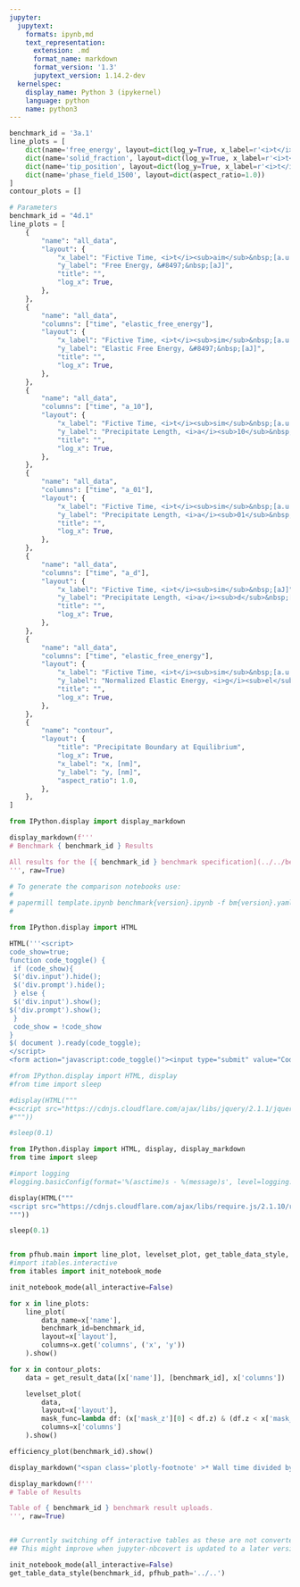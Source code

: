 ```yaml
---
jupyter:
  jupytext:
    formats: ipynb,md
    text_representation:
      extension: .md
      format_name: markdown
      format_version: '1.3'
      jupytext_version: 1.14.2-dev
  kernelspec:
    display_name: Python 3 (ipykernel)
    language: python
    name: python3
---
```


```python papermill={"duration": 0.016663, "end_time": "2023-03-15T16:01:32.674798", "exception": false, "start_time": "2023-03-15T16:01:32.658135", "status": "completed"} tags=["parameters"]
benchmark_id = '3a.1'
line_plots = [
    dict(name='free_energy', layout=dict(log_y=True, x_label=r'<i>t</i>', y_label=r'&#8497;', range_y=[1.8e6, 2.4e6], title="Free Energy v Time")),
    dict(name='solid_fraction', layout=dict(log_y=True, x_label=r'<i>t</i>')),
    dict(name='tip_position', layout=dict(log_y=True, x_label=r'<i>t</i>')),
    dict(name='phase_field_1500', layout=dict(aspect_ratio=1.0))
]
contour_plots = []
```

```python papermill={"duration": 0.015046, "end_time": "2023-03-15T16:01:32.694632", "exception": false, "start_time": "2023-03-15T16:01:32.679586", "status": "completed"} tags=["injected-parameters"]
# Parameters
benchmark_id = "4d.1"
line_plots = [
    {
        "name": "all_data",
        "layout": {
            "x_label": "Fictive Time, <i>t</i><sub>aim</sub>&nbsp;[a.u.]",
            "y_label": "Free Energy, &#8497;&nbsp;[aJ]",
            "title": "",
            "log_x": True,
        },
    },
    {
        "name": "all_data",
        "columns": ["time", "elastic_free_energy"],
        "layout": {
            "x_label": "Fictive Time, <i>t</i><sub>sim</sub>&nbsp;[a.u.]",
            "y_label": "Elastic Free Energy, &#8497;&nbsp;[aJ]",
            "title": "",
            "log_x": True,
        },
    },
    {
        "name": "all_data",
        "columns": ["time", "a_10"],
        "layout": {
            "x_label": "Fictive Time, <i>t</i><sub>sim</sub>&nbsp;[a.u.]",
            "y_label": "Precipitate Length, <i>a</i><sub>10</sub>&nbsp;[nm]",
            "title": "",
            "log_x": True,
        },
    },
    {
        "name": "all_data",
        "columns": ["time", "a_01"],
        "layout": {
            "x_label": "Fictive Time, <i>t</i><sub>sim</sub>&nbsp;[a.u.]",
            "y_label": "Precipitate Length, <i>a</i><sub>01</sub>&nbsp;[nm]",
            "title": "",
            "log_x": True,
        },
    },
    {
        "name": "all_data",
        "columns": ["time", "a_d"],
        "layout": {
            "x_label": "Fictive Time, <i>t</i><sub>sim</sub>&nbsp;[aJ]",
            "y_label": "Precipitate Length, <i>a</i><sub>d</sub>&nbsp;[nm]",
            "title": "",
            "log_x": True,
        },
    },
    {
        "name": "all_data",
        "columns": ["time", "elastic_free_energy"],
        "layout": {
            "x_label": "Fictive Time, <i>t</i><sub>sim</sub>&nbsp;[a.u.]",
            "y_label": "Normalized Elastic Energy, <i>g</i><sub>el</sub><sup>avg</sub>&nbsp;[aJ/nm<sup>2</sup>]",
            "title": "",
            "log_x": True,
        },
    },
    {
        "name": "contour",
        "layout": {
            "title": "Precipitate Boundary at Equilibrium",
            "log_x": True,
            "x_label": "x, [nm]",
            "y_label": "y, [nm]",
            "aspect_ratio": 1.0,
        },
    },
]

```

```python papermill={"duration": 0.012073, "end_time": "2023-03-15T16:01:32.711470", "exception": false, "start_time": "2023-03-15T16:01:32.699397", "status": "completed"} tags=[]
from IPython.display import display_markdown

display_markdown(f'''
# Benchmark { benchmark_id } Results

All results for the [{ benchmark_id } benchmark specification](../../benchmarks/benchmark{ benchmark_id }.ipynb/).
''', raw=True)
```

```python papermill={"duration": 0.011817, "end_time": "2023-03-15T16:01:32.730266", "exception": false, "start_time": "2023-03-15T16:01:32.718449", "status": "completed"} tags=[]
# To generate the comparison notebooks use:
# 
# papermill template.ipynb benchmark{version}.ipynb -f bm{version}.yaml
#
```

```python papermill={"duration": 0.015658, "end_time": "2023-03-15T16:01:32.749979", "exception": false, "start_time": "2023-03-15T16:01:32.734321", "status": "completed"} tags=[]
from IPython.display import HTML

HTML('''<script>
code_show=true; 
function code_toggle() {
 if (code_show){
 $('div.input').hide();
 $('div.prompt').hide();
 } else {
 $('div.input').show();
$('div.prompt').show();
 }
 code_show = !code_show
} 
$( document ).ready(code_toggle);
</script>
<form action="javascript:code_toggle()"><input type="submit" value="Code Toggle"></form>''')
```

```python papermill={"duration": 0.703693, "end_time": "2023-03-15T16:01:33.456639", "exception": false, "start_time": "2023-03-15T16:01:32.752946", "status": "completed"} tags=[]
#from IPython.display import HTML, display
#from time import sleep

#display(HTML("""
#<script src="https://cdnjs.cloudflare.com/ajax/libs/jquery/2.1.1/jquery.min.js"></script>
#"""))

#sleep(0.1)

from IPython.display import HTML, display, display_markdown
from time import sleep

#import logging
#logging.basicConfig(format='%(asctime)s - %(message)s', level=logging.DEBUG)

display(HTML("""
<script src="https://cdnjs.cloudflare.com/ajax/libs/require.js/2.1.10/require.min.js"></script>
"""))

sleep(0.1)


from pfhub.main import line_plot, levelset_plot, get_table_data_style, plot_order_of_accuracy, get_result_data, efficiency_plot
#import itables.interactive
from itables import init_notebook_mode

init_notebook_mode(all_interactive=False)
```

```python papermill={"duration": 10.38282, "end_time": "2023-03-15T16:01:43.842655", "exception": false, "start_time": "2023-03-15T16:01:33.459835", "status": "completed"} tags=[]
for x in line_plots:
    line_plot(
        data_name=x['name'],
        benchmark_id=benchmark_id,
        layout=x['layout'],
        columns=x.get('columns', ('x', 'y'))
    ).show()
```

```python papermill={"duration": 0.074977, "end_time": "2023-03-15T16:01:43.998798", "exception": false, "start_time": "2023-03-15T16:01:43.923821", "status": "completed"} tags=[]
for x in contour_plots:
    data = get_result_data([x['name']], [benchmark_id], x['columns'])

    levelset_plot(
        data,
        layout=x['layout'],
        mask_func=lambda df: (x['mask_z'][0] < df.z) & (df.z < x['mask_z'][1]),
        columns=x['columns']
    ).show()
```

```python papermill={"duration": 2.251482, "end_time": "2023-03-15T16:01:46.327148", "exception": false, "start_time": "2023-03-15T16:01:44.075666", "status": "completed"} tags=[]
efficiency_plot(benchmark_id).show()

display_markdown("<span class='plotly-footnote' >* Wall time divided by the total simulated time.</span>", raw=True)

```

```python papermill={"duration": 0.069808, "end_time": "2023-03-15T16:01:46.476549", "exception": false, "start_time": "2023-03-15T16:01:46.406741", "status": "completed"} tags=[]
display_markdown(f'''
# Table of Results

Table of { benchmark_id } benchmark result uploads.
''', raw=True)
```

```python papermill={"duration": 0.067612, "end_time": "2023-03-15T16:01:46.607182", "exception": false, "start_time": "2023-03-15T16:01:46.539570", "status": "completed"} tags=[]

```

```python papermill={"duration": 1.313546, "end_time": "2023-03-15T16:01:47.983363", "exception": false, "start_time": "2023-03-15T16:01:46.669817", "status": "completed"} tags=[]
## Currently switching off interactive tables as these are not converted to HTML properly.
## This might improve when jupyter-nbcovert is updated to a later version.

init_notebook_mode(all_interactive=False)
get_table_data_style(benchmark_id, pfhub_path='../..')
```

```python papermill={"duration": 0.058205, "end_time": "2023-03-15T16:01:48.109598", "exception": false, "start_time": "2023-03-15T16:01:48.051393", "status": "completed"} tags=[]

```
